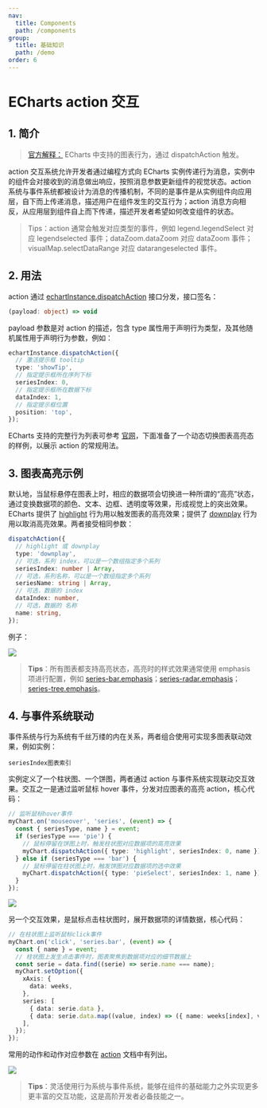 ```yaml
---
nav:
  title: Components
  path: /components
group:
  title: 基础知识
  path: /demo
order: 6
---
```


# ECharts action 交互

## 1. 简介

> [官方解释：](https://www.echartsjs.com/zh/api.html#action) ECharts 中支持的图表行为，通过 dispatchAction 触发。

action 交互系统允许开发者通过编程方式向 ECharts 实例传递行为消息，实例中的组件会对接收到的消息做出响应，按照消息参数更新组件的视觉状态。action 系统与事件系统都被设计为消息的传播机制，不同的是事件是从实例组件向应用层，自下而上传递消息，描述用户在组件发生的交互行为；action 消息方向相反，从应用层到组件自上而下传递，描述开发者希望如何改变组件的状态。

> Tips：action 通常会触发对应类型的事件，例如 legend.legendSelect 对应 legendselected 事件；dataZoom.dataZoom 对应 dataZoom 事件；visualMap.selectDataRange 对应 datarangeselected 事件。

## 2. 用法

action 通过 [echartInstance.dispatchAction](https://echarts.apache.org/zh/api.html#echartsInstance.dispatchAction) 接口分发，接口签名：

```typescript
(payload: object) => void
```

payload 参数是对 action 的描述，包含 type 属性用于声明行为类型，及其他随机属性用于声明行为参数，例如：

```typescript
echartInstance.dispatchAction({
  // 激活提示框 tooltip
  type: 'showTip',
  // 指定提示框所在序列下标
  seriesIndex: 0,
  // 指定提示框所在数据下标
  dataIndex: 1,
  // 指定提示框位置
  position: 'top',
});
```

ECharts 支持的完整行为列表可参考 [官网](https://echarts.apache.org/zh/api.html#action)，下面准备了一个动态切换图表高亮态的样例，以展示 action 的常规用法。

## 3. 图表高亮示例

默认地，当鼠标悬停在图表上时，相应的数据项会切换进一种所谓的“高亮”状态，通过变换数据项的颜色、文本、边框、透明度等效果，形成视觉上的突出效果。ECharts 提供了 [highlight](https://www.echartsjs.com/zh/api.html#action.highlight) 行为用以触发图表的高亮效果；提供了 [downplay](https://www.echartsjs.com/zh/api.html#action.downplay) 行为用以取消高亮效果。两者接受相同参数：

```typescript
dispatchAction({
  // highlight 或 downplay
  type: 'downplay',
  // 可选，系列 index，可以是一个数组指定多个系列
  seriesIndex: number | Array,
  // 可选，系列名称，可以是一个数组指定多个系列
  seriesName: string | Array,
  // 可选，数据的 index
  dataIndex: number,
  // 可选，数据的 名称
  name: string,
});
```

例子：

<code src="./index.tsx"></code>

![](https://cdn.nlark.com/yuque/0/2022/gif/1030681/1647763135572-818a1d66-1ee7-4baa-bc85-f27449b5b158.gif#clientId=u94a0bbf8-cf22-4&crop=0&crop=0&crop=1&crop=1&from=paste&id=u8f3c73c5&margin=%5Bobject%20Object%5D&originHeight=704&originWidth=1134&originalType=url&ratio=1&rotation=0&showTitle=false&status=done&style=none&taskId=u508cea4d-2c4a-4144-ae2f-2ff684398d3&title=)

> **Tips**：所有图表都支持高亮状态，高亮时的样式效果通常使用 emphasis 项进行配置，例如 [series-bar.emphasis](https://www.echartsjs.com/zh/option.html#series-bar.emphasis.itemStyle)；[series-radar.emphasis](https://www.echartsjs.com/zh/option.html#series-radar.emphasis)；[series-tree.emphasis](https://www.echartsjs.com/zh/option.html#series-tree.emphasis)。

## 4. 与事件系统联动

事件系统与行为系统有千丝万缕的内在关系，两者组合使用可实现多图表联动效果，例如实例：

<code src="./demo.tsx"></code>


`seriesIndex图表索引`

实例定义了一个柱状图、一个饼图，两者通过 action 与事件系统实现联动交互效果。交互之一是通过监听鼠标 hover 事件，分发对应图表的高亮 action，核心代码：

```typescript
// 监听鼠标hover事件
myChart.on('mouseover', 'series', (event) => {
  const { seriesType, name } = event;
  if (seriesType === 'pie') {
    // 鼠标停留在饼图上时，触发柱状图对应数据项的高亮效果
    myChart.dispatchAction({ type: 'highlight', seriesIndex: 0, name });
  } else if (seriesType === 'bar') {
    // 鼠标停留在柱状图上时，触发饼图对应数据项的选中效果
    myChart.dispatchAction({ type: 'pieSelect', seriesIndex: 1, name });
  }
});
```

![](https://cdn.nlark.com/yuque/0/2022/gif/1030681/1647763870199-c06138f9-4c65-46ce-8cd4-edc0d5cc99c9.gif#clientId=u94a0bbf8-cf22-4&crop=0&crop=0&crop=1&crop=1&from=paste&id=u7a7a8805&margin=%5Bobject%20Object%5D&originHeight=718&originWidth=1734&originalType=url&ratio=1&rotation=0&showTitle=false&status=done&style=none&taskId=u87724f9c-72da-4046-846d-708cc03d617&title=)

另一个交互效果，是鼠标点击柱状图时，展开数据项的详情数据，核心代码：

```typescript
// 在柱状图上监听鼠标click事件
myChart.on('click', 'series.bar', (event) => {
  const { name } = event;
  // 柱状图上发生点击事件时，图表聚焦到数据项对应的细节数据上
  const serie = data.find((serie) => serie.name === name);
  myChart.setOption({
    xAxis: {
      data: weeks,
    },
    series: [
      { data: serie.data },
      { data: serie.data.map((value, index) => ({ name: weeks[index], value })) },
    ],
  });
});
```

常用的动作和动作对应参数在 [action](https://echarts.apache.org//api.html#action) 文档中有列出。

![](https://cdn.nlark.com/yuque/0/2022/gif/1030681/1647763972741-50fb0b8a-3647-4784-bcc4-949e8400de59.gif#clientId=u94a0bbf8-cf22-4&crop=0&crop=0&crop=1&crop=1&from=paste&id=u6703d240&margin=%5Bobject%20Object%5D&originHeight=718&originWidth=1734&originalType=url&ratio=1&rotation=0&showTitle=false&status=done&style=none&taskId=ud6b62752-b085-49cf-9af2-f3892ff1e6a&title=)

> **Tips**：灵活使用行为系统与事件系统，能够在组件的基础能力之外实现更多更丰富的交互功能，这是高阶开发者必备技能之一。
